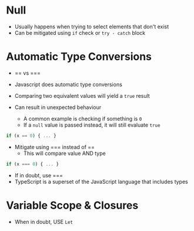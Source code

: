 # Null
- Usually happens when trying to select elements that don't exist
- Can be mitigated using `if` check or `try - catch` block


# Automatic Type Conversions
- == vs ===

- Javascript does automatic type conversions
- Comparing two equivalent values will yield a `true` result
- Can result in unexpected behaviour
	- A common example is checking if something is `0`
	- If a `null` value is passed instead, it will still evaluate `true`

```js
if (x == 0) { ... }
```

- Mitigate using === instead of ==
	- This will compare value AND type

```js
if (x === 0) { ... }
```

- If in doubt, use ===
- TypeScript is a superset of the JavaScript language that includes types


# Variable Scope & Closures
- When in doubt, USE `Let`

